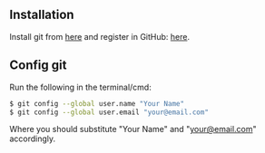 ## Installation
Install git from [here](https://git-scm.com/downloads) and register in GitHub: [here](https://github.com/).

## Config git

Run the following in the terminal/cmd:
```bash
$ git config --global user.name "Your Name"
$ git config --global user.email "your@email.com"
```

Where you should substitute "Your Name" and "your@email.com" accordingly.

